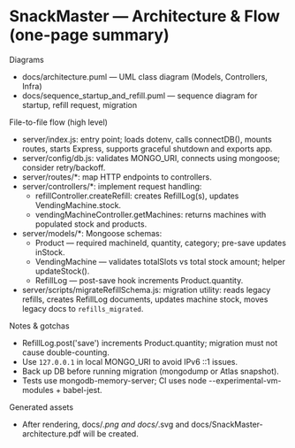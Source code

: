 # SnackMaster — Architecture & Flow (one-page summary)

Diagrams
- docs/architecture.puml — UML class diagram (Models, Controllers, Infra)
- docs/sequence_startup_and_refill.puml — sequence diagram for startup, refill request, migration

File-to-file flow (high level)
- server/index.js: entry point; loads dotenv, calls connectDB(), mounts routes, starts Express, supports graceful shutdown and exports app.
- server/config/db.js: validates MONGO_URI, connects using mongoose; consider retry/backoff.
- server/routes/*: map HTTP endpoints to controllers.
- server/controllers/*: implement request handling:
  - refillController.createRefill: creates RefillLog(s), updates VendingMachine.stock.
  - vendingMachineController.getMachines: returns machines with populated stock and products.
- server/models/*: Mongoose schemas:
  - Product — required machineId, quantity, category; pre-save updates inStock.
  - VendingMachine — validates totalSlots vs total stock amount; helper updateStock().
  - RefillLog — post-save hook increments Product.quantity.
- server/scripts/migrateRefillSchema.js: migration utility: reads legacy refills, creates RefillLog documents, updates machine stock, moves legacy docs to `refills_migrated`.

Notes & gotchas
- RefillLog.post('save') increments Product.quantity; migration must not cause double-counting.
- Use `127.0.0.1` in local MONGO_URI to avoid IPv6 ::1 issues.
- Back up DB before running migration (mongodump or Atlas snapshot).
- Tests use mongodb-memory-server; CI uses node --experimental-vm-modules + babel-jest.

Generated assets
- After rendering, docs/*.png and docs/*.svg and docs/SnackMaster-architecture.pdf will be created.

